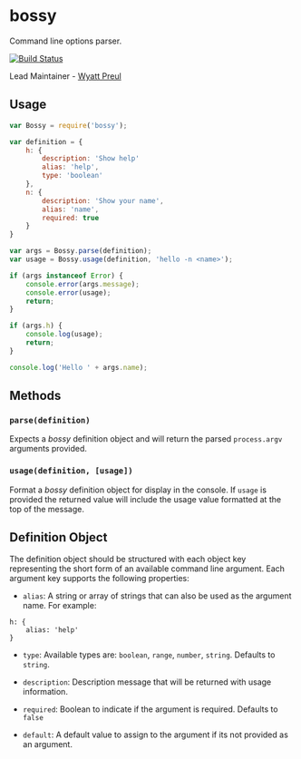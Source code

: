# bossy

Command line options parser.

[![Build Status](https://secure.travis-ci.org/hapijs/bossy.png)](http://travis-ci.org/hapijs/bossy)

Lead Maintainer - [Wyatt Preul](https://github.com/geek)


## Usage

```js
var Bossy = require('bossy');

var definition = {
    h: {
        description: 'Show help'
        alias: 'help',
        type: 'boolean'
    },
    n: {
        description: 'Show your name',
        alias: 'name',
        required: true
    }
}

var args = Bossy.parse(definition);
var usage = Bossy.usage(definition, 'hello -n <name>');

if (args instanceof Error) {
    console.error(args.message);
    console.error(usage);
    return;
}

if (args.h) {
    console.log(usage);
    return;
}

console.log('Hello ' + args.name);
```

## Methods

### `parse(definition)`

Expects a *bossy* definition object and will return the parsed `process.argv` arguments provided.


### `usage(definition, [usage])`

Format a  *bossy* definition object for display in the console.  If `usage` is provided the returned value will
include the usage value formatted at the top of the message.


## Definition Object

The definition object should be structured with each object key representing the short form of an available command
line argument.  Each argument key supports the following properties:

* `alias`: A string or array of strings that can also be used as the argument name.  For example:
```
h: {
    alias: 'help'
}
```

* `type`: Available types are: `boolean`, `range`, `number`, `string`.  Defaults to `string`.

* `description`: Description message that will be returned with usage information.

* `required`: Boolean to indicate if the argument is required.  Defaults to `false`

* `default`: A default value to assign to the argument if its not provided as an argument.

